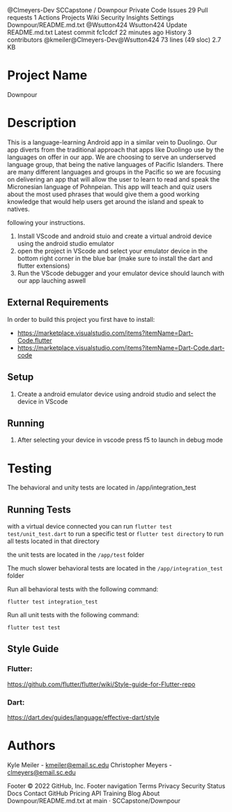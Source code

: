
 
@Clmeyers-Dev 
SCCapstone
/
Downpour
Private
Code
Issues
29
Pull requests
1
Actions
Projects
Wiki
Security
Insights
Settings
Downpour/README.md.txt
@Wsutton424
Wsutton424 Update README.md.txt
Latest commit fc1cdcf 22 minutes ago
 History
 3 contributors
@kmeiler@Clmeyers-Dev@Wsutton424
73 lines (49 sloc)  2.7 KB

# Project Name
Downpour
# Description
This is a language-learning Android app in a similar vein to Duolingo. Our app diverts from the traditional approach that apps
like Duolingo use by the languages on offer in our app. We are choosing to serve an underserved language group, that being the native languages of Pacific Islanders.
There are many different languages and groups in the Pacific so we are focusing on delivering an app that will allow the user to learn to read and speak the
Micronesian language of Pohnpeian. This app will teach and quiz users about the most used phrases that would give them a good working knowledge that would help users
get around the island and speak to natives.


following your instructions.
1. Install VScode and android stuio and create a virtual android device using the android studio emulator 
1. open the project in VScode and select your emulator device in the bottom right corner in the blue bar (make sure to install the dart and flutter extensions) 
1. Run the VScode debugger and your emulator device should launch with our app lauching aswell
## External Requirements

In order to build this project you first have to install:

* https://marketplace.visualstudio.com/items?itemName=Dart-Code.flutter
* https://marketplace.visualstudio.com/items?itemName=Dart-Code.dart-code


## Setup

1. Create a android emulator device using android studio and select the device in VScode

## Running

1. After selecting your device in vscode press f5 to launch in debug mode


# Testing 

The behavioral and unity tests are located in /app/integration_test

## Running Tests
with a virtual device connected you can run 
`flutter test test/unit_test.dart` to run a specific test 
or
`flutter test directory` to run all tests located in that directory

the unit tests are located in the `/app/test` folder 

The much slower behavioral tests are located in the `/app/integration_test` folder 

Run all behavioral tests with the following command: 

`flutter test integration_test`

Run all unit tests with the following command: 

`flutter test test`

## Style Guide
### Flutter:
https://github.com/flutter/flutter/wiki/Style-guide-for-Flutter-repo
### Dart:
https://dart.dev/guides/language/effective-dart/style
# Authors

Kyle Meiler - kmeiler@email.sc.edu
Christopher Meyers - clmeyers@email.sc.edu

Footer
© 2022 GitHub, Inc.
Footer navigation
Terms
Privacy
Security
Status
Docs
Contact GitHub
Pricing
API
Training
Blog
About
Downpour/README.md.txt at main · SCCapstone/Downpour
